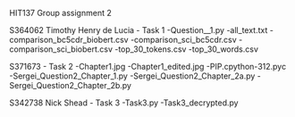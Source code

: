 HIT137 Group assignment 2

S364062 Timothy Henry de Lucia - Task 1
-Question__1.py
-all_text.txt
-comparison_bc5cdr_biobert.csv
-comparison_sci_bc5cdr.csv
-comparison_sci_biobert.csv
-top_30_tokens.csv
-top_30_words.csv

S371673 - Task 2
-Chapter1.jpg
-Chapter1_edited.jpg
-PIP.cpython-312.pyc
-Sergei_Question2_Chapter_1.py
-Sergei_Question2_Chapter_2a.py
-Sergei_Question2_Chapter_2b.py

S342738 Nick Shead - Task 3
-Task3.py
-Task3_decrypted.py
